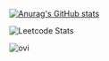 [![Anurag's GitHub stats](https://github-readme-stats.vercel.app/api?username=Vulpes19&count_private=true&&theme=tokyonight)](https://github.com/anuraghazra/github-readme-stats)

![Leetcode Stats](https://leetcard.jacoblin.cool/Vulpes19?theme=nord)

<img src="https://github-readme-stats.vercel.app/api/top-langs?username=Vulpes19&show_icons=true&locale=en&layout=compact&theme=tokyonight" alt="ovi" />


<!--
**Vulpes19/Vulpes19** is a ✨ _special_ ✨ repository because its `README.md` (this file) appears on your GitHub profile.

Here are some ideas to get you started:

- 🔭 I’m currently working on ...
- 🌱 I’m currently learning ...
- 👯 I’m looking to collaborate on ...
- 🤔 I’m looking for help with ...
- 💬 Ask me about ...
- 📫 How to reach me: ...
- 😄 Pronouns: ...
- ⚡ Fun fact: ...
-->
